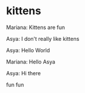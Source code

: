 # kittens

Mariana: Kittens are fun

Asya: I don't really like kittens

Asya: Hello World

Mariana: Hello Asya

Asya: Hi there


fun fun
